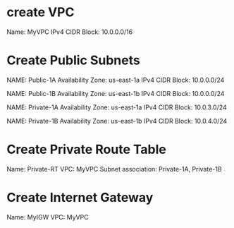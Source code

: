 # create VPC

Name: MyVPC
IPv4 CIDR Block: 10.0.0.0/16

# Create Public Subnets

NAME: Public-1A
Availability Zone: us-east-1a
IPv4 CIDR Block: 10.0.0.0/24

NAME: Public-1B
Availability Zone: us-east-1b
IPv4 CIDR Block: 10.0.0.0/24

NAME: Private-1A
Availability Zone: us-east-1a
IPv4 CIDR Block: 10.0.3.0/24

NAME: Private-1B
Availability Zone: us-east-1b
IPv4 CIDR Block: 10.0.4.0/24

# Create Private Route Table

Name: Private-RT
VPC: MyVPC
Subnet association: Private-1A, Private-1B

# Create Internet Gateway

Name: MyIGW
VPC: MyVPC
